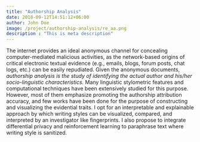 ```yaml
---
title: "Authorship Analysis"
date: 2018-09-12T14:51:12+06:00
author: John Doe
image: /project/authorship-analysis/re_aa.png
description : "This is meta description"
---
```


The internet provides an ideal anonymous channel for concealing computer-mediated malicious activities, as the network-based origins of critical electronic textual evidence (e.g., emails, blogs, forum posts, chat logs, etc.) can be easily repudiated. Given the anonymous documents, *authorship analysis is the study of identifying the actual author and his/her socio-linguistic characteristics.* Many linguistic stylometric features and computational techniques have been extensively studied for this purpose. However, most of them emphasize promoting the authorship attribution accuracy, and few works have been done for the purpose of constructing and visualizing the evidential traits. I opt for an interpretable and explainable approach by which writing styles can be visualized, compared, and interpreted by an investigator like fingerprints. I also propose to integrate differential privacy and reinforcement learning to paraphrase text where writing style is sanitized.  

<!--more-->


